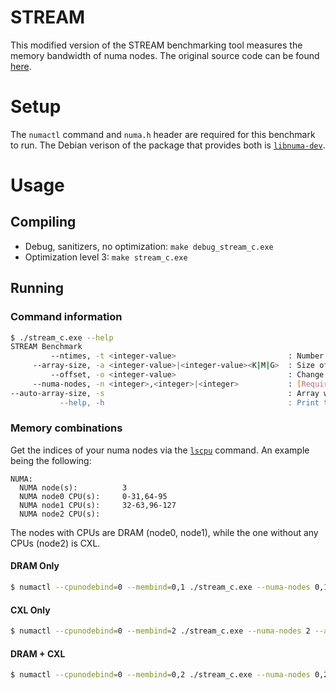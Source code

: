 # STREAM

This modified version of the STREAM benchmarking tool measures the memory bandwidth of numa nodes. The original source code can be found [here](https://www.cs.virginia.edu/stream/FTP/Code/).

# Setup

The `numactl` command and `numa.h` header are required for this benchmark to run. The Debian verison of the package that provides both is [`libnuma-dev`](https://manpages.debian.org/buster/libnuma-dev/numa.3.en.html).

# Usage

## Compiling

- Debug, sanitizers, no optimization: `make debug_stream_c.exe`
- Optimization level 3: `make stream_c.exe`

## Running

### Command information

```bash
$ ./stream_c.exe --help
STREAM Benchmark
         --ntimes, -t <integer-value>                         : Number of times to run benchmark: Default 10
     --array-size, -a <integer-value>|<integer-value><K|M|G>  : Size of numa node arrays: Default 1000000
         --offset, -o <integer-value>                         : Change relative alignment of arrays: Default 0
     --numa-nodes, -n <integer>,<integer>|<integer>           : [Required] Numa node(s) to do calculations on
--auto-array-size, -s                                         : Array will be socket's L3 cache divided by 2
           --help, -h                                         : Print this message
```

### Memory combinations

Get the indices of your numa nodes via the [`lscpu`](https://www.man7.org/linux/man-pages/man1/lscpu.1.html) command. An example being the following:

```
NUMA:
  NUMA node(s):          3
  NUMA node0 CPU(s):     0-31,64-95
  NUMA node1 CPU(s):     32-63,96-127
  NUMA node2 CPU(s):
```

The nodes with CPUs are DRAM (node0, node1), while the one without any CPUs (node2) is CXL.

#### DRAM Only

```bash
$ numactl --cpunodebind=0 --membind=0,1 ./stream_c.exe --numa-nodes 0,1 --auto-array-size
```

#### CXL Only

```bash
$ numactl --cpunodebind=0 --membind=2 ./stream_c.exe --numa-nodes 2 --auto-array-size
```

#### DRAM + CXL

```bash
$ numactl --cpunodebind=0 --membind=0,2 ./stream_c.exe --numa-nodes 0,2 --auto-array-size
```
